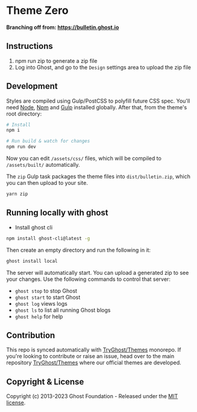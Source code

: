 # Theme Zero

**Branching off from: https://bulletin.ghost.io**

## Instructions

1. npm run zip to generate a zip file
2. Log into Ghost, and go to the `Design` settings area to upload the zip file

## Development

Styles are compiled using Gulp/PostCSS to polyfill future CSS spec. You'll need [Node](https://nodejs.org/), [Npm](https://npmjs.com/) and [Gulp](https://gulpjs.com) installed globally. After that, from the theme's root directory:

```bash
# Install
npm i

# Run build & watch for changes
npm run dev
```

Now you can edit `/assets/css/` files, which will be compiled to `/assets/built/` automatically.

The `zip` Gulp task packages the theme files into `dist/bulletin.zip`, which you can then upload to your site.

```bash
yarn zip
```

## Running locally with ghost

- Install ghost cli


```bash
npm install ghost-cli@latest -g
```

Then create an empty directory and run the following in it:

```bash
ghost install local
```

The server will automatically start. You can upload a generated zip to see your changes. Use the following commands to control that server:

- `ghost stop` to stop Ghost
- `ghost start` to start Ghost
- `ghost log` views logs
- `ghost ls` to list all running Ghost blogs
- `ghost help` for help


## Contribution

This repo is synced automatically with [TryGhost/Themes](https://github.com/TryGhost/Themes) monorepo. If you're looking to contribute or raise an issue, head over to the main repository [TryGhost/Themes](https://github.com/TryGhost/Themes) where our official themes are developed.

## Copyright & License

Copyright (c) 2013-2023 Ghost Foundation - Released under the [MIT license](LICENSE).
